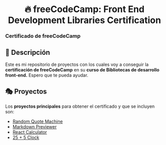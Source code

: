 <div align='center'>

# 🔥 freeCodeCamp: Front End Development Libraries Certification

</div>

### Certificado de freeCodeCamp

## 🚀 Descripción

Este es mi repositorio de proyectos con los cuales voy a conseguir la **certificación de freeCodeCamp** en su **curso de Bibliotecas de desarrollo front-end.** Espero que te pueda ayudar.

## 🎭 Proyectos

Los **proyectos principales** para obtener el certificado y que se incluyen son:

- [Random Quote Machine](/random-quote-machine/)
- [Markdown Previewer](/markdown-preview/)
- [React Calculator](/react-calculator/)
- [25 + 5 Clock](/25-plus-5-clock/)
